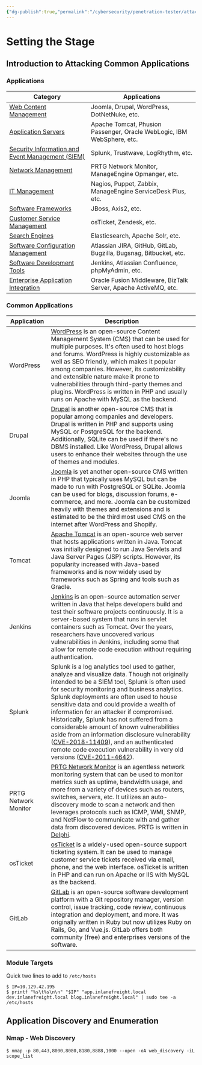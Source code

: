 ```yaml
---
{"dg-publish":true,"permalink":"/cybersecurity/penetration-tester/attacking-common-applications/"}
---
```



# Setting the Stage

## Introduction to Attacking Common Applications

### Applications

<table class="table table-striped text-left">
<thead>
<tr>
<th><strong>Category</strong></th>
<th><strong>Applications</strong></th>
</tr>
</thead>
<tbody>
<tr>
<td><a href="https://enlyft.com/tech/web-content-management" target="_blank" rel="noopener nofollow">Web Content Management</a></td>
<td>Joomla, Drupal, WordPress, DotNetNuke, etc.</td>
</tr>
<tr>
<td><a href="https://enlyft.com/tech/application-servers" target="_blank" rel="noopener nofollow">Application Servers</a></td>
<td>Apache Tomcat, Phusion Passenger, Oracle WebLogic, IBM WebSphere, etc.</td>
</tr>
<tr>
<td><a href="https://enlyft.com/tech/security-information-and-event-management-siem" target="_blank" rel="noopener nofollow">Security Information and Event Management (SIEM)</a></td>
<td>Splunk, Trustwave, LogRhythm, etc.</td>
</tr>
<tr>
<td><a href="https://enlyft.com/tech/network-management" target="_blank" rel="noopener nofollow">Network Management</a></td>
<td>PRTG Network Monitor, ManageEngine Opmanger, etc.</td>
</tr>
<tr>
<td><a href="https://enlyft.com/tech/it-management-software" target="_blank" rel="noopener nofollow">IT Management</a></td>
<td>Nagios, Puppet, Zabbix, ManageEngine ServiceDesk Plus, etc.</td>
</tr>
<tr>
<td><a href="https://enlyft.com/tech/software-frameworks" target="_blank" rel="noopener nofollow">Software Frameworks</a></td>
<td>JBoss, Axis2, etc.</td>
</tr>
<tr>
<td><a href="https://enlyft.com/tech/customer-service-management" target="_blank" rel="noopener nofollow">Customer Service Management</a></td>
<td>osTicket, Zendesk, etc.</td>
</tr>
<tr>
<td><a href="https://enlyft.com/tech/search-engines" target="_blank" rel="noopener nofollow">Search Engines</a></td>
<td>Elasticsearch, Apache Solr, etc.</td>
</tr>
<tr>
<td><a href="https://enlyft.com/tech/software-configuration-management" target="_blank" rel="noopener nofollow">Software Configuration Management</a></td>
<td>Atlassian JIRA, GitHub, GitLab, Bugzilla, Bugsnag, Bitbucket, etc.</td>
</tr>
<tr>
<td><a href="https://enlyft.com/tech/software-development-tools" target="_blank" rel="noopener nofollow">Software Development Tools</a></td>
<td>Jenkins, Atlassian Confluence, phpMyAdmin, etc.</td>
</tr>
<tr>
<td><a href="https://enlyft.com/tech/enterprise-application-integration" target="_blank" rel="noopener nofollow">Enterprise Application Integration</a></td>
<td>Oracle Fusion Middleware, BizTalk Server, Apache ActiveMQ, etc.</td>
</tr>
</tbody>
</table>

### Common Applications

<table class="table table-striped text-left">
<thead>
<tr>
<th>Application</th>
<th>Description</th>
</tr>
</thead>
<tbody>
<tr>
<td>WordPress</td>
<td><a href="https://wordpress.org/" target="_blank" rel="noopener nofollow">WordPress</a> is an open-source Content Management System (CMS) that can be used for multiple purposes. It's often used to host blogs and forums. WordPress is highly customizable as well as SEO friendly, which makes it popular among companies. However, its customizability and extensible nature make it prone to vulnerabilities through third-party themes and plugins. WordPress is written in PHP and usually runs on Apache with MySQL as the backend.</td>
</tr>
<tr>
<td>Drupal</td>
<td><a href="https://www.drupal.org/" target="_blank" rel="noopener nofollow">Drupal</a> is another open-source CMS that is popular among companies and developers. Drupal is written in PHP and supports using MySQL or PostgreSQL for the backend. Additionally, SQLite can be used if there's no DBMS installed. Like WordPress, Drupal allows users to enhance their websites through the use of themes and modules.</td>
</tr>
<tr>
<td>Joomla</td>
<td><a href="https://www.joomla.org/" target="_blank" rel="noopener nofollow">Joomla</a> is yet another open-source CMS written in PHP that typically uses MySQL but can be made to run with PostgreSQL or SQLite. Joomla can be used for blogs, discussion forums, e-commerce, and more. Joomla can be customized heavily with themes and extensions and is estimated to be the third most used CMS on the internet after WordPress and Shopify.</td>
</tr>
<tr>
<td>Tomcat</td>
<td><a href="https://tomcat.apache.org/" target="_blank" rel="noopener nofollow">Apache Tomcat</a> is an open-source web server that hosts applications written in Java. Tomcat was initially designed to run Java Servlets and Java Server Pages (JSP) scripts. However, its popularity increased with Java-based frameworks and is now widely used by frameworks such as Spring and tools such as Gradle.</td>
</tr>
<tr>
<td>Jenkins</td>
<td><a href="https://jenkins.io/" target="_blank" rel="noopener nofollow">Jenkins</a> is an open-source automation server written in Java that helps developers build and test their software projects continuously. It is a server-based system that runs in servlet containers such as Tomcat. Over the years, researchers have uncovered various vulnerabilities in Jenkins, including some that allow for remote code execution without requiring authentication.</td>
</tr>
<tr>
<td>Splunk</td>
<td>Splunk is a log analytics tool used to gather, analyze and visualize data. Though not originally intended to be a SIEM tool, Splunk is often used for security monitoring and business analytics. Splunk deployments are often used to house sensitive data and could provide a wealth of information for an attacker if compromised. Historically, Splunk has not suffered from a considerable amount of known vulnerabilities aside from an information disclosure vulnerability (<a href="https://nvd.nist.gov/vuln/detail/CVE-2018-11409" target="_blank" rel="noopener nofollow">CVE-2018-11409</a>), and an authenticated remote code execution vulnerability in very old versions (<a href="https://cve.mitre.org/cgi-bin/cvename.cgi?name=CVE-2011-4642" target="_blank" rel="noopener nofollow">CVE-2011-4642</a>).</td>
</tr>
<tr>
<td>PRTG Network Monitor</td>
<td><a href="https://www.paessler.com/prtg" target="_blank" rel="noopener nofollow">PRTG Network Monitor</a> is an agentless network monitoring system that can be used to monitor metrics such as uptime, bandwidth usage, and more from a variety of devices such as routers, switches, servers, etc. It utilizes an auto-discovery mode to scan a network and then leverages protocols such as ICMP, WMI, SNMP, and NetFlow to communicate with and gather data from discovered devices. PRTG is written in <a href="https://en.wikipedia.org/wiki/Delphi_(software)" target="_blank" rel="noopener nofollow">Delphi</a>.</td>
</tr>
<tr>
<td>osTicket</td>
<td><a href="https://osticket.com/" target="_blank" rel="noopener nofollow">osTicket</a> is a widely-used open-source support ticketing system. It can be used to manage customer service tickets received via email, phone, and the web interface. osTicket is written in PHP and can run on Apache or IIS with MySQL as the backend.</td>
</tr>
<tr>
<td>GitLab</td>
<td><a href="https://about.gitlab.com/" target="_blank" rel="noopener nofollow">GitLab</a> is an open-source software development platform with a Git repository manager, version control, issue tracking, code review, continuous integration and deployment, and more. It was originally written in Ruby but now utilizes Ruby on Rails, Go, and Vue.js. GitLab offers both community (free) and enterprises versions of the software.</td>
</tr>
</tbody>
</table>

### Module Targets

Quick two lines to add to `/etc/hosts`
```shell-session
$ IP=10.129.42.195
$ printf "%s\t%s\n\n" "$IP" "app.inlanefreight.local dev.inlanefreight.local blog.inlanefreight.local" | sudo tee -a /etc/hosts
```


## Application Discovery and Enumeration

### Nmap - Web Discovery

```shell-session
$ nmap -p 80,443,8000,8080,8180,8888,1000 --open -oA web_discovery -iL scope_list
```